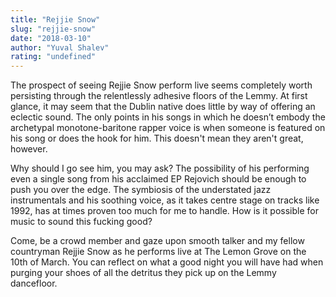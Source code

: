 ```yaml
---
title: "Rejjie Snow"
slug: "rejjie-snow"
date: "2018-03-10"
author: "Yuval Shalev"
rating: "undefined"
---
```


The prospect of seeing Rejjie Snow perform live seems completely worth persisting through the relentlessly adhesive floors of the Lemmy. At first glance, it may seem that the Dublin native does little by way of offering an eclectic sound. The only points in his songs in which he doesn’t embody the archetypal monotone-baritone rapper voice is when someone is featured on his song or does the hook for him. This doesn't mean they aren't great, however.

Why should I go see him, you may ask? The possibility of his performing even a single song from his acclaimed EP Rejovich should be enough to push you over the edge. The symbiosis of the understated jazz instrumentals and his soothing voice, as it takes centre stage on tracks like 1992, has at times proven too much for me to handle. How is it possible for music to sound this fucking good?

Come, be a crowd member and gaze upon smooth talker and my fellow countryman Rejjie Snow as he performs live at The Lemon Grove on the 10th of March. You can reflect on what a good night you will have had when purging your shoes of all the detritus they pick up on the Lemmy dancefloor.
